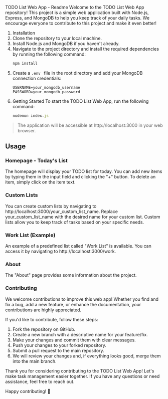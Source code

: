 TODO List Web App - Readme
Welcome to the TODO List Web App repository! This project is a simple web application built with Node.js, Express, and MongoDB to help you keep track of your daily tasks. We encourage everyone to contribute to this project and make it even better!

1. Installation
1. Clone the repository to your local machine.
1. Install Node.js and MongoDB if you haven't already.
1. Navigate to the project directory and install the required dependencies by running the following command:
   ```js
   npm install
   ```
1. Create a ```.env ``` file in the root directory and add your MongoDB connection credentials:
   ```.env
   USERNAME=your_mongodb_username
   PASSWORD=your_mongodb_password
   ```
1. Getting Started
   To start the TODO List Web App, run the following command:
   ```js
   nodemon index.js
   ```
> The application will be accessible at http://localhost:3000 in your web browser.

## Usage
### Homepage - Today's List
The homepage will display your TODO list for today. You can add new items by typing them in the input field and clicking the "+" button. To delete an item, simply click on the item text.

### Custom Lists
You can create custom lists by navigating to http://localhost:3000/your_custom_list_name. Replace your_custom_list_name with the desired name for your custom list. Custom lists allow you to keep track of tasks based on your specific needs.

### Work List (Example)
An example of a predefined list called "Work List" is available. You can access it by navigating to http://localhost:3000/work.

### About
The "About" page provides some information about the project.

### Contributing
We welcome contributions to improve this web app! Whether you find and fix a bug, add a new feature, or enhance the documentation, your contributions are highly appreciated.

If you'd like to contribute, follow these steps:

1. Fork the repository on GitHub.
1. Create a new branch with a descriptive name for your feature/fix.
1. Make your changes and commit them with clear messages.
1. Push your changes to your forked repository.
1. Submit a pull request to the main repository.
1. We will review your changes and, if everything looks good, merge them into the main branch.

Thank you for considering contributing to the TODO List Web App! Let's make task management easier together. If you have any questions or need assistance, feel free to reach out.

Happy contributing! 🚀
